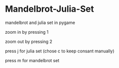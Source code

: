 # Mandelbrot-Julia-Set
mandelbrot and julia set in pygame

zoom in by pressing 1

zoom out by pressing 2

press j for julia set (chose c to keep consant manually)

press m for mandelbrot set
